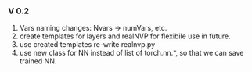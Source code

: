 ### V 0.2

1. Vars naming changes: Nvars -> numVars, etc.
2. create templates for layers and realNVP for flexibile use in future.
3. use created templates re-write realnvp.py
4. use new class for NN instead of list of torch.nn.*, so that we can save
  trained NN.